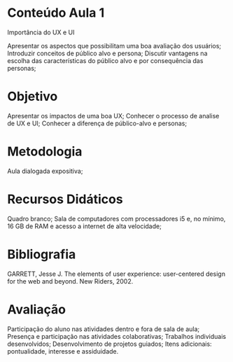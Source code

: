 # Conteúdo Aula 1

Importância do UX e UI

Apresentar os aspectos que possibilitam uma boa avaliação dos usuários; Introduzir conceitos de público alvo e persona; Discutir vantagens na escolha das características do público alvo e por consequência das personas;

# Objetivo

Apresentar os impactos de uma boa UX;
Conhecer o processo de analise de UX e UI;
Conhecer a diferença de público-alvo e personas;

# Metodologia

Aula dialogada expositiva;

# Recursos Didáticos

Quadro branco; Sala de computadores com processadores i5 e, no mínimo, 16 GB de RAM e acesso a internet de alta velocidade;

# Bibliografia

GARRETT, Jesse J. The elements of user experience: user-centered design for the web and beyond. New Riders, 2002.

# Avaliação

Participação do aluno nas atividades dentro e fora de sala de aula;
Presença e participação nas atividades colaborativas;
Trabalhos individuais desenvolvidos;
Desenvolvimento de projetos guiados;
Itens adicionais: pontualidade, interesse e assiduidade.
